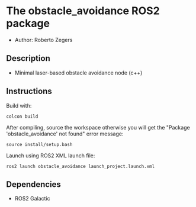 # The obstacle_avoidance ROS2 package

- Author: Roberto Zegers

## Description

- Minimal laser-based obstacle avoidance node (c++)


## Instructions

Build with:

`colcon build`   

After compiling, source the workspace otherwise you will get the "Package 'obstacle_avoidance' not found" error message:

`source install/setup.bash`  

Launch using ROS2 XML launch file:  

`ros2 launch obstacle_avoidance launch_project.launch.xml`  


## Dependencies
- ROS2 Galactic  